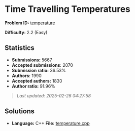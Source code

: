 # Time Travelling Temperatures

**Problem ID:** [temperature](https://open.kattis.com/problems/temperature)

**Difficulty:** 2.2 (Easy)

## Statistics

- **Submissions:** 5667
- **Accepted submissions:** 2070
- **Submission ratio:** 36.53%
- **Authors:** 1990
- **Accepted authors:** 1830
- **Author ratio:** 91.96%

> *Last updated: 2025-02-26 04:27:58*

## Solutions

- **Language:** C++
  **File:** [temperature.cpp](./temperature.cpp)
